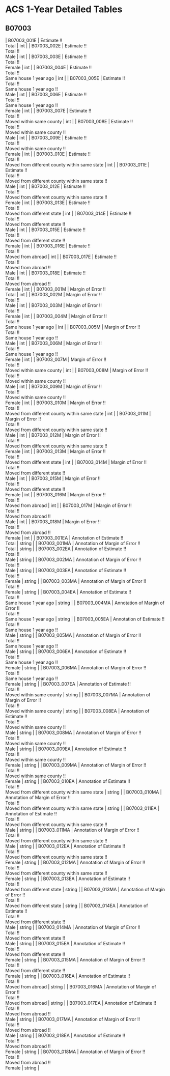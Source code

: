 # ACS 1-Year Detailed Tables

## B07003

| B07003_001E | Estimate !!<br>Total | int |
| B07003_002E | Estimate !!<br>Total !!<br>Male | int |
| B07003_003E | Estimate !!<br>Total !!<br>Female | int |
| B07003_004E | Estimate !!<br>Total !!<br>Same house 1 year ago | int |
| B07003_005E | Estimate !!<br>Total !!<br>Same house 1 year ago !!<br>Male | int |
| B07003_006E | Estimate !!<br>Total !!<br>Same house 1 year ago !!<br>Female | int |
| B07003_007E | Estimate !!<br>Total !!<br>Moved within same county | int |
| B07003_008E | Estimate !!<br>Total !!<br>Moved within same county !!<br>Male | int |
| B07003_009E | Estimate !!<br>Total !!<br>Moved within same county !!<br>Female | int |
| B07003_010E | Estimate !!<br>Total !!<br>Moved from different county within same state | int |
| B07003_011E | Estimate !!<br>Total !!<br>Moved from different county within same state !!<br>Male | int |
| B07003_012E | Estimate !!<br>Total !!<br>Moved from different county within same state !!<br>Female | int |
| B07003_013E | Estimate !!<br>Total !!<br>Moved from different state | int |
| B07003_014E | Estimate !!<br>Total !!<br>Moved from different state !!<br>Male | int |
| B07003_015E | Estimate !!<br>Total !!<br>Moved from different state !!<br>Female | int |
| B07003_016E | Estimate !!<br>Total !!<br>Moved from abroad | int |
| B07003_017E | Estimate !!<br>Total !!<br>Moved from abroad !!<br>Male | int |
| B07003_018E | Estimate !!<br>Total !!<br>Moved from abroad !!<br>Female | int |
| B07003_001M | Margin of Error !!<br>Total | int |
| B07003_002M | Margin of Error !!<br>Total !!<br>Male | int |
| B07003_003M | Margin of Error !!<br>Total !!<br>Female | int |
| B07003_004M | Margin of Error !!<br>Total !!<br>Same house 1 year ago | int |
| B07003_005M | Margin of Error !!<br>Total !!<br>Same house 1 year ago !!<br>Male | int |
| B07003_006M | Margin of Error !!<br>Total !!<br>Same house 1 year ago !!<br>Female | int |
| B07003_007M | Margin of Error !!<br>Total !!<br>Moved within same county | int |
| B07003_008M | Margin of Error !!<br>Total !!<br>Moved within same county !!<br>Male | int |
| B07003_009M | Margin of Error !!<br>Total !!<br>Moved within same county !!<br>Female | int |
| B07003_010M | Margin of Error !!<br>Total !!<br>Moved from different county within same state | int |
| B07003_011M | Margin of Error !!<br>Total !!<br>Moved from different county within same state !!<br>Male | int |
| B07003_012M | Margin of Error !!<br>Total !!<br>Moved from different county within same state !!<br>Female | int |
| B07003_013M | Margin of Error !!<br>Total !!<br>Moved from different state | int |
| B07003_014M | Margin of Error !!<br>Total !!<br>Moved from different state !!<br>Male | int |
| B07003_015M | Margin of Error !!<br>Total !!<br>Moved from different state !!<br>Female | int |
| B07003_016M | Margin of Error !!<br>Total !!<br>Moved from abroad | int |
| B07003_017M | Margin of Error !!<br>Total !!<br>Moved from abroad !!<br>Male | int |
| B07003_018M | Margin of Error !!<br>Total !!<br>Moved from abroad !!<br>Female | int |
| B07003_001EA | Annotation of Estimate !!<br>Total | string |
| B07003_001MA | Annotation of Margin of Error !!<br>Total | string |
| B07003_002EA | Annotation of Estimate !!<br>Total !!<br>Male | string |
| B07003_002MA | Annotation of Margin of Error !!<br>Total !!<br>Male | string |
| B07003_003EA | Annotation of Estimate !!<br>Total !!<br>Female | string |
| B07003_003MA | Annotation of Margin of Error !!<br>Total !!<br>Female | string |
| B07003_004EA | Annotation of Estimate !!<br>Total !!<br>Same house 1 year ago | string |
| B07003_004MA | Annotation of Margin of Error !!<br>Total !!<br>Same house 1 year ago | string |
| B07003_005EA | Annotation of Estimate !!<br>Total !!<br>Same house 1 year ago !!<br>Male | string |
| B07003_005MA | Annotation of Margin of Error !!<br>Total !!<br>Same house 1 year ago !!<br>Male | string |
| B07003_006EA | Annotation of Estimate !!<br>Total !!<br>Same house 1 year ago !!<br>Female | string |
| B07003_006MA | Annotation of Margin of Error !!<br>Total !!<br>Same house 1 year ago !!<br>Female | string |
| B07003_007EA | Annotation of Estimate !!<br>Total !!<br>Moved within same county | string |
| B07003_007MA | Annotation of Margin of Error !!<br>Total !!<br>Moved within same county | string |
| B07003_008EA | Annotation of Estimate !!<br>Total !!<br>Moved within same county !!<br>Male | string |
| B07003_008MA | Annotation of Margin of Error !!<br>Total !!<br>Moved within same county !!<br>Male | string |
| B07003_009EA | Annotation of Estimate !!<br>Total !!<br>Moved within same county !!<br>Female | string |
| B07003_009MA | Annotation of Margin of Error !!<br>Total !!<br>Moved within same county !!<br>Female | string |
| B07003_010EA | Annotation of Estimate !!<br>Total !!<br>Moved from different county within same state | string |
| B07003_010MA | Annotation of Margin of Error !!<br>Total !!<br>Moved from different county within same state | string |
| B07003_011EA | Annotation of Estimate !!<br>Total !!<br>Moved from different county within same state !!<br>Male | string |
| B07003_011MA | Annotation of Margin of Error !!<br>Total !!<br>Moved from different county within same state !!<br>Male | string |
| B07003_012EA | Annotation of Estimate !!<br>Total !!<br>Moved from different county within same state !!<br>Female | string |
| B07003_012MA | Annotation of Margin of Error !!<br>Total !!<br>Moved from different county within same state !!<br>Female | string |
| B07003_013EA | Annotation of Estimate !!<br>Total !!<br>Moved from different state | string |
| B07003_013MA | Annotation of Margin of Error !!<br>Total !!<br>Moved from different state | string |
| B07003_014EA | Annotation of Estimate !!<br>Total !!<br>Moved from different state !!<br>Male | string |
| B07003_014MA | Annotation of Margin of Error !!<br>Total !!<br>Moved from different state !!<br>Male | string |
| B07003_015EA | Annotation of Estimate !!<br>Total !!<br>Moved from different state !!<br>Female | string |
| B07003_015MA | Annotation of Margin of Error !!<br>Total !!<br>Moved from different state !!<br>Female | string |
| B07003_016EA | Annotation of Estimate !!<br>Total !!<br>Moved from abroad | string |
| B07003_016MA | Annotation of Margin of Error !!<br>Total !!<br>Moved from abroad | string |
| B07003_017EA | Annotation of Estimate !!<br>Total !!<br>Moved from abroad !!<br>Male | string |
| B07003_017MA | Annotation of Margin of Error !!<br>Total !!<br>Moved from abroad !!<br>Male | string |
| B07003_018EA | Annotation of Estimate !!<br>Total !!<br>Moved from abroad !!<br>Female | string |
| B07003_018MA | Annotation of Margin of Error !!<br>Total !!<br>Moved from abroad !!<br>Female | string |

